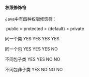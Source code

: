 #### 权限修饰符

Java中有四种权限修饰符：

​			                	public  	>  	protected  	>  	(default)  	>  	private

同一个类                   YES					  YES						YES					 YES                 

同一个包				   YES					  YES						YES					 NO

不同包子类			   YES					  YES						NO					  NO

不同包非子类		   YES					  NO						 NO					  NO

